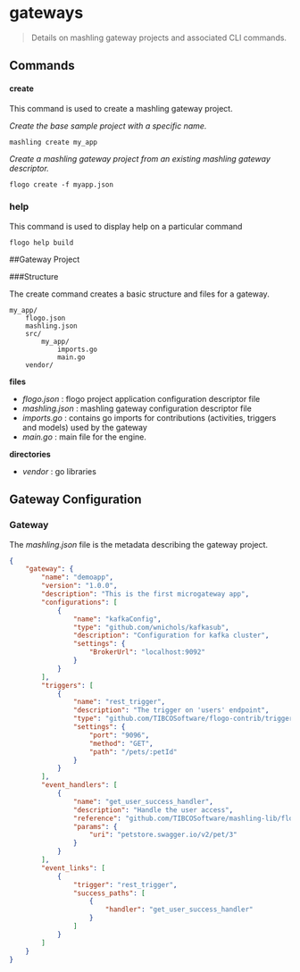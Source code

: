 # gateways
> Details on mashling gateway projects and associated CLI commands.

## Commands
#### create
This command is used to create a mashling gateway project.

*Create the base sample project with a specific name.*
	
	mashling create my_app
	
*Create a mashling gateway project from an existing mashling gateway descriptor.*
	
	flogo create -f myapp.json

### help
This command is used to display help on a particular command
	
	flogo help build 

##Gateway Project

###Structure

The create command creates a basic structure and files for a gateway.


	my_app/
		flogo.json
		mashling.json
		src/
			my_app/
				imports.go
				main.go
		vendor/
		
**files**

- *flogo.json* : flogo project application configuration descriptor file
- *mashling.json* : mashling gateway configuration descriptor file
- *imports.go* : contains go imports for contributions (activities, triggers and models) used by the gateway
- *main.go* : main file for the engine.

**directories**	
	
- *vendor* : go libraries


## Gateway Configuration

### Gateway


The *mashling.json* file is the metadata describing the gateway project.

```json
{
	"gateway": {
		"name": "demoapp",
		"version": "1.0.0",
		"description": "This is the first microgateway app",
		"configurations": [
			{
				"name": "kafkaConfig",
				"type": "github.com/wnichols/kafkasub",
				"description": "Configuration for kafka cluster",
				"settings": {
					"BrokerUrl": "localhost:9092"
				}
			}
		],
		"triggers": [
			{
				"name": "rest_trigger",
				"description": "The trigger on 'users' endpoint",
				"type": "github.com/TIBCOSoftware/flogo-contrib/trigger/rest",
				"settings": {
					"port": "9096",
					"method": "GET",
					"path": "/pets/:petId"
				}
			}
		],
		"event_handlers": [
			{
				"name": "get_user_success_handler",
				"description": "Handle the user access",
				"reference": "github.com/TIBCOSoftware/mashling-lib/flow/flogo.json",
				"params": {
					"uri": "petstore.swagger.io/v2/pet/3"
				}
			}
		],
		"event_links": [
			{
				"trigger": "rest_trigger",
				"success_paths": [
					{
						"handler": "get_user_success_handler"
					}
				]
			}
		]
	}
}
```